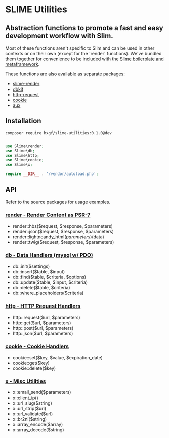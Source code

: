 # SLIME Utilities

## Abstraction functions to promote a fast and easy development workflow with Slim.

Most of these functions aren't specific to Slim and can be used in other contexts or on their own (except for the 'render' functions). We've bundled them together for convenience to be included with the [Slime boilerplate and metaframework](https://github.com/hxgf/slime).

These functions are also available as separate packages:
- [slime-render](https://github.com/hxgf/slime-render)
- [dbkit](https://github.com/hxgf/dbkit)
- [http-request](https://github.com/hxgf/http-request)
- [cookie](https://github.com/hxgf/cookie)
- [aux](https://github.com/hxgf/aux)


## Installation
```
composer require hxgf/slime-utilities:0.1.0@dev
```

```php

use Slime\render;
use Slime\db;
use Slime\http;
use Slime\cookie;
use Slime\x;

require __DIR__ . '/vendor/autoload.php';

```

## API

Refer to the source packages for usage examples.

### [render - Render Content as PSR-7](https://github.com/hxgf/slime-render)
- render::hbs($request, $response, $parameters)
- render::json($request, $response, $parameters)
- render::lightncandy_html($parameters)($data)
- render::twig($request, $response, $parameters)


### [db - Data Handlers (mysql w/ PDO)](https://github.com/hxgf/dbkit)
- db::init($settings)
- db::insert($table, $input)
- db::find($table, $criteria, $options)
- db::update($table, $input, $criteria)
- db::delete($table, $criteria)
- db::where_placeholders($criteria)



### [http - HTTP Request Handlers](https://github.com/hxgf/http-request)
- http::request($url, $parameters)
- http::get($url, $parameters)
- http::post($url, $parameters)
- http::json($url, $parameters)

### [cookie - Cookie Handlers](https://github.com/hxgf/cookie)
- cookie::set($key, $value, $expiration_date)
- cookie::get($key)
- cookie::delete($key)

### [x - Misc Utilities](https://github.com/hxgf/aux)
- x::email_send($parameters)
- x::client_ip()
- x::url_slug($string)
- x::url_strip($url)
- x::url_validate($url)
- x::br2nl($string)
- x::array_encode($array)
- x::array_decode($string)